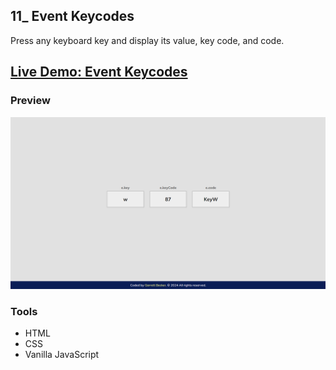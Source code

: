 ## 11_ Event Keycodes

Press any keyboard key and display its value, key code, and code.

## [Live Demo: Event Keycodes](https://11-event-keycodes-gdbecker.netlify.app/)

### Preview

!["HomePage"](./HomePage.png)

### Tools
- HTML
- CSS
- Vanilla JavaScript